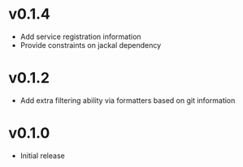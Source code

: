 # v0.1.4
* Add service registration information
* Provide constraints on jackal dependency

# v0.1.2
* Add extra filtering ability via formatters based on git information

# v0.1.0
* Initial release
